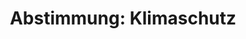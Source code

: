 ---
abstimmung:
  abstimmung: 1
  bundestagssitzung: 236
  datum: 24. Juni 2021
  legislaturperiode: 19
categories:
- Todo
data:
- title: Abstimmungsergebnis 20210624_1-data.pdf
  url: /res/2021-btw/abstimmungsergebnisse/20210624_1-data.pdf
- title: Abstimmungsergebnis 20210624_1_xls-data.xlsx
  url: /res/2021-btw/abstimmungsergebnisse/20210624_1_xls-data.xlsx
- title: Abstimmungsergebnis 20210624_1_xls-data.csv
  url: /res/2021-btw/abstimmungsergebnisse/csv/20210624_1_xls-data.csv
documents:
- local: /res/2021-btw/drucksachen/30230.pdf
  title: Drucksache 19/30230
  url: https://dip21.bundestag.de/dip21/btd/19/302/1930230.pdf
- local: /res/2021-btw/drucksachen/30949.pdf
  title: Drucksache 19/30949
  url: https://dip21.bundestag.de/dip21/btd/19/309/1930949.pdf
ergebnis:
  AfD:
    enthaltung: 0
    gesamt: 88
    ja: 0
    nein: 78
    nichtabgegeben: 10
    ungueltig: 0
  Bündnis 90/Die Grünen:
    enthaltung: 0
    gesamt: 67
    ja: 0
    nein: 64
    nichtabgegeben: 3
    ungueltig: 0
  Die Linke:
    enthaltung: 0
    gesamt: 69
    ja: 0
    nein: 56
    nichtabgegeben: 13
    ungueltig: 0
  FDP:
    enthaltung: 0
    gesamt: 80
    ja: 0
    nein: 73
    nichtabgegeben: 7
    ungueltig: 0
  cdu/csu:
    enthaltung: 10
    gesamt: 245
    ja: 215
    nein: 10
    nichtabgegeben: 10
    ungueltig: 0
  file: 20210624_1_xls-data.xlsx
  fraktionslos:
    enthaltung: 0
    gesamt: 8
    ja: 0
    nein: 6
    nichtabgegeben: 2
    ungueltig: 0
  spd:
    enthaltung: 0
    gesamt: 152
    ja: 136
    nein: 3
    nichtabgegeben: 13
    ungueltig: 0
layout: abstimmung
links:
- title: Link zu bundestag.de
  url: https://www.bundestag.de/parlament/plenum/abstimmung/abstimmung?id=747
preview: 'Deutscher Bundestag


  236. Sitzung des Deutschen Bundestages

  am Donnerstag, 24. Juni 2021


  Endgültiges Ergebnis der Namentlichen Abstimmung Nr. 1


  Gesetzentwurf der Bundesregierung

  Entwurf eines Ersten Gesetzes zur Änderung des Bundes-Klimaschutzgesetzes

  Drs. 19/30230 und 19/30949'
tags:
- Todo
title: 'Abstimmung: Klimaschutz'
---